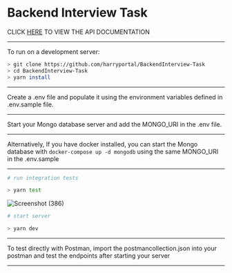 # Backend Interview Task
CLICK [HERE](https://documenter.getpostman.com/view/20276941/2s9XxsWGxQ) TO VIEW THE API DOCUMENTATION

***
To run on a development server: 

```sh
> git clone https://github.com/harryportal/BackendInterview-Task
> cd BackendInterview-Task
> yarn install
```

***
Create a .env file and populate it using the environment variables defined in .env.sample file.
***
Start your Mongo database server and add the MONGO_URI in the .env file.
***
Alternatively, If you have docker installed, you can start the Mongo database with ```docker-compose up -d mongodb``` using the same MONGO_URI in the .env.sample
***
```sh
# run integration tests

> yarn test
```
![Screenshot (386)](https://github.com/harryportal/BackendInterview-Task/assets/37317864/7bbc7d33-23ee-4966-a165-7814a3d141a6)
```sh
# start server

> yarn dev
```
***
To test directly with Postman, import the postmancollection.json into your postman and test the endpoints after starting your server
***

